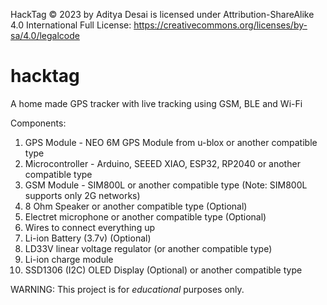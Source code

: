 HackTag © 2023 by Aditya Desai is licensed under Attribution-ShareAlike 4.0 International
Full License: https://creativecommons.org/licenses/by-sa/4.0/legalcode

# hacktag
A home made GPS tracker with live tracking using GSM, BLE and Wi-Fi

Components:
1. GPS Module - NEO 6M GPS Module from u-blox or another compatible type
2. Microcontroller - Arduino, SEEED XIAO, ESP32, RP2040 or another compatible type
3. GSM Module - SIM800L or another compatible type (Note: SIM800L supports only 2G networks)
4. 8 Ohm Speaker or another compatible type (Optional)
5. Electret microphone or another compatible type (Optional)
6. Wires to connect everything up
7. Li-ion Battery (3.7v) (Optional)
8. LD33V linear voltage regulator (or another compatible type)
9. Li-ion charge module
10. SSD1306 (I2C) OLED Display (Optional) or another compatible type


WARNING: This project is for *educational* purposes only.
